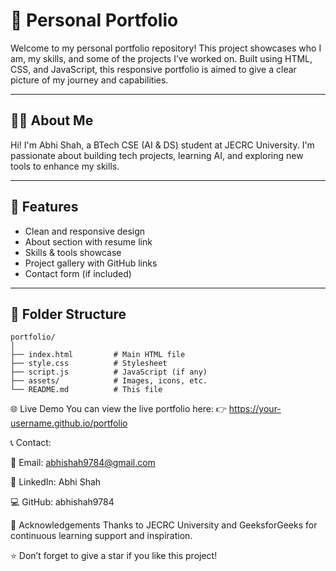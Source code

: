 # 💼 Personal Portfolio

Welcome to my personal portfolio repository! This project showcases who I am, my skills, and some of the projects I’ve worked on. Built using HTML, CSS, and JavaScript, this responsive portfolio is aimed to give a clear picture of my journey and capabilities.

---

## 🧑‍💻 About Me

Hi! I'm Abhi Shah, a BTech CSE (AI & DS) student at JECRC University. I'm passionate about building tech projects, learning AI, and exploring new tools to enhance my skills.

---

## 🚀 Features

- Clean and responsive design  
- About section with resume link  
- Skills & tools showcase  
- Project gallery with GitHub links  
- Contact form (if included)

---

## 📂 Folder Structure

```plaintext
portfolio/
│
├── index.html         # Main HTML file
├── style.css          # Stylesheet
├── script.js          # JavaScript (if any)
├── assets/            # Images, icons, etc.
└── README.md          # This file
```
🌐 Live Demo
You can view the live portfolio here:
👉 https://your-username.github.io/portfolio

📞 Contact:

📧 Email: abhishah9784@gmail.com

🔗 LinkedIn: Abhi Shah

💻 GitHub: abhishah9784

🙏 Acknowledgements
Thanks to JECRC University and GeeksforGeeks for continuous learning support and inspiration.

⭐️ Don’t forget to give a star if you like this project!
